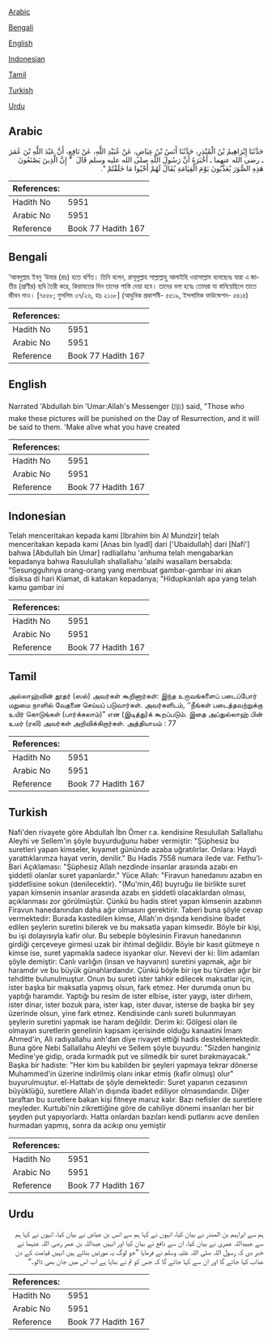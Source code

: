 [Arabic](#arabic)

[Bengali](#bengali)

[English](#english)

[Indonesian](#indonesian)

[Tamil](#tamil)

[Turkish](#turkish)

[Urdu](#urdu)

## Arabic


<div dir="rtl" lang="ar" style={{fontSize:'larger',backgroundColor:'#f8f9fa',padding:20}}>
حَدَّثَنَا إِبْرَاهِيمُ بْنُ الْمُنْذِرِ، حَدَّثَنَا أَنَسُ بْنُ عِيَاضٍ، عَنْ عُبَيْدِ اللَّهِ، عَنْ نَافِعٍ، أَنَّ عَبْدَ اللَّهِ بْنَ عُمَرَ ـ رضى الله عنهما ـ أَخْبَرَهُ أَنَّ رَسُولَ اللَّهِ صلى الله عليه وسلم قَالَ ‏ "‏ إِنَّ الَّذِينَ يَصْنَعُونَ هَذِهِ الصُّوَرَ يُعَذَّبُونَ يَوْمَ الْقِيَامَةِ يُقَالُ لَهُمْ أَحْيُوا مَا خَلَقْتُمْ ‏"‏‏.‏
</div>
<div style={{backgroundColor:'#f8f9fa',padding:20, marginBottom: 10}}><table> <thead> <tr> <th>References:</th> <th></th> </tr> </thead> <tbody><tr><td>Hadith No</td><td>5951</td></tr><tr><td>Arabic No</td><td>5951</td></tr><tr><td>Reference</td><td>Book 77 Hadith 167</td></tr></tbody></table></div>

## Bengali


<div dir="ltr" lang="bn" style={{fontSize:'larger',backgroundColor:'#f8f9fa',padding:20}}>
‘আবদুল্লাহ ইবনু ‘উমার (রাঃ) হতে বর্ণিত। তিনি বলেন, রাসূলুল্লাহ সাল্লাল্লাহু আলাইহি ওয়াসাল্লাম বলেছেনঃ যারা এ জাতীয় (প্রাণীর) ছবি তৈরী করে, কিয়ামতের দিন তাদের শাস্তি দেয়া হবে। তাদের বলা হবেঃ তোমরা যা বানিয়েছিলে তাতে জীবন দাও। [৭৫৫৮; মুসলিম ৩৭/২৬, হাঃ ২১০৮] (আধুনিক প্রকাশনী- ৫৫১৯, ইসলামিক ফাউন্ডেশন- ৫৪১৪)
</div>
<div style={{backgroundColor:'#f8f9fa',padding:20, marginBottom: 10}}><table> <thead> <tr> <th>References:</th> <th></th> </tr> </thead> <tbody><tr><td>Hadith No</td><td>5951</td></tr><tr><td>Arabic No</td><td>5951</td></tr><tr><td>Reference</td><td>Book 77 Hadith 167</td></tr></tbody></table></div>

## English


<div dir="ltr" lang="en" style={{fontSize:'larger',backgroundColor:'#f8f9fa',padding:20}}>
Narrated 'Abdullah bin 'Umar:Allah's Messenger (ﷺ) said, "Those who make these pictures will be punished on the Day of Resurrection, and it will be said to them. 'Make alive what you have created
</div>
<div style={{backgroundColor:'#f8f9fa',padding:20, marginBottom: 10}}><table> <thead> <tr> <th>References:</th> <th></th> </tr> </thead> <tbody><tr><td>Hadith No</td><td>5951</td></tr><tr><td>Arabic No</td><td>5951</td></tr><tr><td>Reference</td><td>Book 77 Hadith 167</td></tr></tbody></table></div>

## Indonesian


<div dir="ltr" lang="id" style={{fontSize:'larger',backgroundColor:'#f8f9fa',padding:20}}>
Telah menceritakan kepada kami [Ibrahim bin Al Mundzir] telah menceritakan kepada kami [Anas bin Iyadl] dari ['Ubaidullah] dari [Nafi'] bahwa [Abdullah bin Umar] radliallahu 'anhuma telah mengabarkan kepadanya bahwa Rasulullah shallallahu 'alaihi wasallam bersabda: "Sesungguhnya orang-orang yang membuat gambar-gambar ini akan disiksa di hari Kiamat, di katakan kepadanya; "Hidupkanlah apa yang telah kamu gambar ini
</div>
<div style={{backgroundColor:'#f8f9fa',padding:20, marginBottom: 10}}><table> <thead> <tr> <th>References:</th> <th></th> </tr> </thead> <tbody><tr><td>Hadith No</td><td>5951</td></tr><tr><td>Arabic No</td><td>5951</td></tr><tr><td>Reference</td><td>Book 77 Hadith 167</td></tr></tbody></table></div>

## Tamil


<div dir="ltr" lang="ta" style={{fontSize:'larger',backgroundColor:'#f8f9fa',padding:20}}>
அல்லாஹ்வின் தூதர் (ஸல்) அவர்கள் கூறினார்கள்: இந்த உருவங்களைப் படைப்போர் மறுமை நாளில் வேதனை செய்யப் படுவார்கள். அவர்களிடம், ‘‘நீங்கள் படைத்தவற்றுக்கு உயிர் கொடுங்கள் (பார்க்கலாம்)” என (இடித்து)க் கூறப்படும். இதை அப்துல்லாஹ் பின் உமர் (ரலி) அவர்கள் அறிவிக்கிறார்கள். அத்தியாயம் : 77
</div>
<div style={{backgroundColor:'#f8f9fa',padding:20, marginBottom: 10}}><table> <thead> <tr> <th>References:</th> <th></th> </tr> </thead> <tbody><tr><td>Hadith No</td><td>5951</td></tr><tr><td>Arabic No</td><td>5951</td></tr><tr><td>Reference</td><td>Book 77 Hadith 167</td></tr></tbody></table></div>

## Turkish


<div dir="ltr" lang="tr" style={{fontSize:'larger',backgroundColor:'#f8f9fa',padding:20}}>
Nafi'den rivayete göre Abdullah İbn Ömer r.a. kendisine Resulullah Sallallahu Aleyhi ve Sellem'in şöyle buyurduğunu haber vermiştir: "Şüphesiz bu suretleri yapan kimseler, kıyamet gününde azaba uğratılırlar. Onlara: Haydi yarattıklarımza hayat verin, denilir." Bu Hadis 7558 numara ilede var. Fethu'l-Bari Açıklaması: "Şüphesiz Allah nezdinde insanlar arasında azabı en şiddetli olanlar suret yapanlardır." Yüce Allah: "Firavun hanedanını azabın en şiddetlisine sokun (denilecektir). "(Mu'min,46) buyruğu ile birlikte suret yapan kimsenin insanlar arasında azabı en şiddetli olacaklardan olması, açıklanması zor görülmüştür. Çünkü bu hadis stiret yapan kimsenin azabının Firavun hanedanından daha ağır olmasını gerektirir. Taberi buna şöyle cevap vermektedir: Burada kastedilen kimse, Allah'ın dışında kendisine ibadet edilen şeylerin suretini bilerek ve bu maksatla yapan kimsedir. Böyle bir kişi, bu işi dolayısıyla kafir olur. Bu sebeple böylesinin Firavun hanedanının girdiği çerçeveye girmesi uzak bir ihtimal değildir. Böyle bir kasıt gütmeye n kimse ise, suret yapmakla sadece isyankar olur. Nevevi der ki: İlim adamları şöyle demiştir: Canlı varlığın (insan ve hayvanın) suretini yapmak, ağır bir haramdır ve bu büyük günahlardandır. Çünkü böyle bir işe bu türden ağır bir tehditte bulunulmuştur. Onun bu sureti ister tahkir edilecek maksatlar için, ister başka bir maksatla yapmış olsun, fark etmez. Her durumda onun bu yaptığı haramdır. Yaptığı bu resim de ister elbise, ister yaygı, ister dirhem, ister dinar, ister bozuk para, ister kap, ister duvar, isterse de başka bir şey üzerinde olsun, yine fark etmez. Kendisinde canlı sureti bulunmayan şeylerin suretini yapmak ise haram değildir. Derim ki: Gölgesi olan ile olmayan suretlerin genelinin kapsam içerisinde olduğu kanaatini İmam Ahmed'in, Ali radıyallahu anh'dan diye rivayet ettiği hadis desteklemektedir. Buna göre Nebi Sallallahu Aleyhi ve Sellem şöyle buyurdu: "Sizden hanginiz Medine'ye gidip, orada kırmadık put ve silmedik bir suret bırakmayacak." Başka bir hadiste: "Her kim bu kabilden bir şeyleri yapmaya tekrar dönerse Muhammed'in üzerine indirilmiş olanı inkar etmiş (kafir olmuş) olur" buyurulmuştur. el-Hattabı de şöyle demektedir: Suret yapanın cezasının büyüklüğü, suretlere Allah'ın dışında ibadet ediliyor olmasındandır. Diğer taraftan bu suretlere bakan kişi fitneye maruz kalır. Bazı nefisler de suretlere meyleder. Kurtubi'nin zikrettiğine göre de cahiliye dönemi insanları her bir şeyden put yapıyorlardı. Hatta onlardan bazıları kendi putlarını acve denilen hurmadan yapmış, sonra da acıkıp onu yemiştir
</div>
<div style={{backgroundColor:'#f8f9fa',padding:20, marginBottom: 10}}><table> <thead> <tr> <th>References:</th> <th></th> </tr> </thead> <tbody><tr><td>Hadith No</td><td>5951</td></tr><tr><td>Arabic No</td><td>5951</td></tr><tr><td>Reference</td><td>Book 77 Hadith 167</td></tr></tbody></table></div>

## Urdu


<div dir="rtl" lang="ur" style={{fontSize:'larger',backgroundColor:'#f8f9fa',padding:20}}>
ہم سے ابراہیم بن المنذر نے بیان کیا، انہوں نے کہا ہم سے انس بن عیاض نے بیان کیا، انہوں نے کہا ہم سے عبیداللہ عمری نے بیان کیا، ان سے نافع نے بیان کیا اور انہیں عبداللہ بن عمر رضی اللہ عنہما نے خبر دی کہ رسول اللہ صلی اللہ علیہ وسلم نے فرمایا ”جو لوگ یہ مورتیں بناتے ہیں انہیں قیامت کے دن عذاب کیا جائے گا اور ان سے کہا جائے گا کہ جس کو تم نے بنایا ہے اب اس میں جان بھی ڈالو۔“
</div>
<div style={{backgroundColor:'#f8f9fa',padding:20, marginBottom: 10}}><table> <thead> <tr> <th>References:</th> <th></th> </tr> </thead> <tbody><tr><td>Hadith No</td><td>5951</td></tr><tr><td>Arabic No</td><td>5951</td></tr><tr><td>Reference</td><td>Book 77 Hadith 167</td></tr></tbody></table></div>
